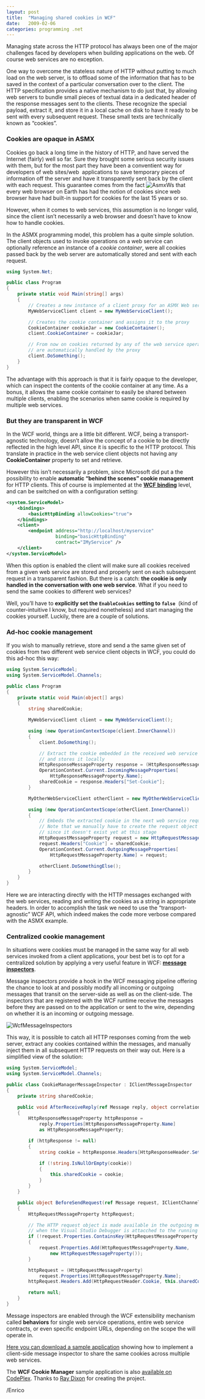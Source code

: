 ```yaml
---
layout: post
title:  "Managing shared cookies in WCF"
date:   2009-02-06
categories: programming .net
---
```


Managing state across the HTTP protocol has always been one of the major challenges faced by developers when building applications on the web. Of course web services are no exception.

One way to overcome the stateless nature of HTTP without putting to much load on the web server, is to offload some of the information that has to be saved in the context of a particular conversation over to the client. The HTTP specification provides a native mechanism to do just that, by allowing web servers to bundle small pieces of textual data in a dedicated header of the response messages sent to the clients. These recognize the special payload, extract it, and store it in a local cache on disk to have it ready to be sent with every subsequent request. These small texts are technically known as “cookies”.

### Cookies are opaque in ASMX

Cookies go back a long time in the history of HTTP, and have served the Internet (fairly) well so far. Sure they brought some serious security issues with them, but for the most part they have been a conventient way for developers of web sites/web  applications to save temporary pieces of information off the server and have it transparently sent back by the client with each request.
This guarantee comes from the fact <img alt="AsmxWs" src="http://megakemp.files.wordpress.com/2009/02/asmxws-thumb.jpg?w=80&h=93" class="article" /> that every web browser on Earth has had the notion of cookies since web browser have had built-in support for cookies for the last 15 years or so.    

However, when it comes to web services, this assumption is no longer valid, since the client isn’t necessarily a web browser and doesn’t have to know how to handle cookies.

In the ASMX programming model, this problem has a quite simple solution. The client objects used to invoke operations on a web service can optionally reference an instance of a *cookie container*, were all cookies passed back by the web server are automatically stored and sent with each request.

```csharp
using System.Net;

public class Program
{
    private static void Main(string[] args)
    {
        // Creates a new instance of a client proxy for an ASMX Web service
        MyWebServiceClient client = new MyWebServiceClient();

        // Creates the cookie container and assigns it to the proxy
        CookieContainer cookieJar = new CookieContainer();
        client.CookieContainer = cookieJar;

        // From now on cookies returned by any of the web service operations
        // are automatically handled by the proxy
        client.DoSomething();
    }
}
```

The advantage with this approach is that it is fairly opaque to the developer, which can inspect the contents of the cookie container at any time. As a bonus, it allows the same cookie container to easily be shared between multiple clients, enabling the scenarios when same cookie is required by multiple web services.

### But they are transparent in WCF

In the WCF world, things are a little bit different. WCF, being a transport-agnostic technology, doesn’t allow the concept of a cookie to be directly reflected in the high level API, since it is specific to the HTTP protocol. This translate in practice in the web service client objects not having any **CookieContainer** property to set and retrieve.

However this isn’t necessarily a problem, since Microsoft did put a the possibility to enable **automatic “behind the scenes” cookie management** for HTTP clients. This of course is implemented at the **[WCF binding][2]** level, and can be switched on with a configuration setting:

```xml
<system.ServiceModel>
    <bindings>
        <basicHttpBinding allowCookies="true">
    </bindings>
    <client>
        <endpoint address="http://localhost/myservice"
                  binding="basicHttpBinding"
                  contract="IMyService" />
    </client>
</system.ServiceModel>
```

When this option is enabled the client will make sure all cookies received from a given web service are stored and properly sent on each subsequent request in a transparent fashion. But there is a catch: **the cookie is only handled in the conversation with one web service**. What if you need to send the same cookies to different web services?

Well, you’ll have to **explicitly set the `EnableCookies` setting to `false`**  (kind of counter-intuitive I know, but required nonetheless) and start managing the cookies yourself. Luckily, there are a couple of solutions.

### Ad-hoc cookie management

If you wish to manually retrieve, store and send a the same given set of cookies from two different web service client objects in WCF, you could do this ad-hoc this way:

```csharp
using System.ServiceModel;
using System.ServiceModel.Channels;

public class Program
{
    private static void Main(object[] args)
    {
        string sharedCookie;

        MyWebServiceClient client = new MyWebServiceClient();

        using (new OperationContextScope(client.InnerChannel))
        {
            client.DoSomething();

            // Extract the cookie embedded in the received web service response
            // and stores it locally
            HttpResponseMessageProperty response = (HttpResponseMessageProperty)
            OperationContext.Current.IncomingMessageProperties[
                HttpResponseMessageProperty.Name];
            sharedCookie = response.Headers["Set-Cookie"];
        }

        MyOtherWebServiceClient otherClient = new MyOtherWebServiceClient();

        using (new OperationContextScope(otherClient.InnerChannel))
        {
            // Embeds the extracted cookie in the next web service request
            // Note that we manually have to create the request object since
            // since it doesn't exist yet at this stage
            HttpRequestMessageProperty request = new HttpRequestMessageProperty();
            request.Headers["Cookie"] = sharedCookie;
            OperationContext.Current.OutgoingMessageProperties[
                HttpRequestMessageProperty.Name] = request;

            otherClient.DoSomethingElse();
        }
    }
}
```

Here we are interacting directly with the HTTP messages exchanged with the web services, reading and writing the cookies as a string in appropriate headers. In order to accomplish the task we need to use the “transport-agnostic” WCF API, which indeed makes the code more verbose compared with the ASMX example.

### Centralized cookie management

In situations were cookies must be managed in the same way for all web services invoked from a client applications, your best bet is to opt for a centralized solution by applying a very useful feature in WCF: **[message inspectors][3]**.

Message inspectors provide a hook in the WCF messaging pipeline offering the chance to look at and possibly modify all incoming or outgoing messages that transit on the server-side as well as on the client-side. The inspectors that are registered with the WCF runtime receive the messages before they are passed on to the application or sent to the wire, depending on whether it is an incoming or outgoing message.

<img alt="WcfMessageInspectors" src="http://megakemp.files.wordpress.com/2009/02/wcfmessageinspectors.png?w=500&h=88" class="screenshot-noshadow" /> 

This way, it is possible to catch all HTTP responses coming from the web server, extract any cookies contained within the messages, and manually inject them in all subsequent HTTP requests on their way out. Here is a simplified view of the solution:

```csharp
using System.ServiceModel;
using System.ServiceModel.Channels;

public class CookieManagerMessageInspector : IClientMessageInspector
{
    private string sharedCookie;

    public void AfterReceiveReply(ref Message reply, object correlationState)
    {
        HttpResponseMessageProperty httpResponse =
            reply.Properties[HttpResponseMessageProperty.Name]
            as HttpResponseMessageProperty;

        if (httpResponse != null)
        {
            string cookie = httpResponse.Headers[HttpResponseHeader.SetCookie];

            if (!string.IsNullOrEmpty(cookie))
            {
                this.sharedCookie = cookie;
            }
        }
    }

    public object BeforeSendRequest(ref Message request, IClientChannel channel)
    {
        HttpRequestMessageProperty httpRequest;

        // The HTTP request object is made available in the outgoing message only
        // when the Visual Studio Debugger is attacched to the running process
        if (!request.Properties.ContainsKey(HttpRequestMessageProperty.Name))
        {
            request.Properties.Add(HttpRequestMessageProperty.Name,
                new HttpRequestMessageProperty());
        }

        httpRequest = (HttpRequestMessageProperty)
            request.Properties[HttpRequestMessageProperty.Name];
        httpRequest.Headers.Add(HttpRequestHeader.Cookie, this.sharedCookie);

        return null;
    }
}
```

Message inspectors are enabled through the WCF extensibility mechanism called **behaviors** for single web service operations, entire web service contracts, or even specific endpoint URLs, depending on the scope the will operate in.

[Here you can download a sample application][5] showing how to implement a client-side message inspector to share the same cookies across multiple web services.

<div class="note downloads">
<p>
The <strong>WCF Cookie Manager</strong> sample application is also <a href="http://wcfcookiemanager.codeplex.com">available on CodePlex</a>. Thanks to <a href="https://twitter.com/rayd/status/371328033975570432">Ray Dixon</a> for creating the project.
</p>
</div>

/Enrico

[2]: http://msdn.microsoft.com/en-us/library/ms733027.aspx
[3]: http://msdn.microsoft.com/en-us/library/aa717047.aspx
[5]: http://code.msdn.microsoft.com/wcfcookiemanager/Release/ProjectReleases.aspx?ReleaseId=2240
